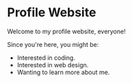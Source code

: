 
# Profile Website

Welcome to my profile website, everyone!


Since you're here, you might be: 
- Interested in coding.
- Interested in web design.
- Wanting to learn more about me.
